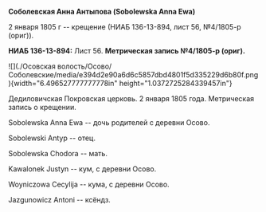 **Соболевская Анна Антыпова (Sobolewska Anna Ewa)**

2 января 1805 г -- крещение (НИАБ 136-13-894, лист 56, №4/1805-р
(ориг)).

**НИАБ 136-13-894:** Лист 56. **Метрическая запись №4/1805-р (ориг).**

![](./Осовская волость/Осово/Соболевские/media/e394d2e90a6d6c5857dbd4801f5d335229d6b80f.png){width="6.496527777777778in"
height="1.0372725284339457in"}

Дедиловичская Покровская церковь. 2 января 1805 года. Метрическая запись
о крещении.

Sobolewska Anna Ewa -- дочь родителей с деревни Осовo.

Sobolewski Antyp -- отец.

Sobolewska Chodora -- мать.

Kawalonek Justyn -- кум, с деревни Осовo.

Woyniczowa Cecylija -- кума, с деревни Осовo.

Jazgunowicz Antoni -- ксёндз.

